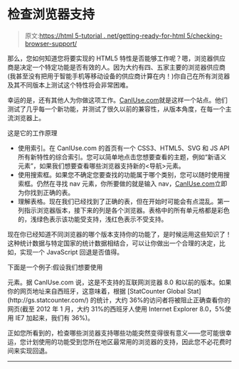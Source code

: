 # 检查浏览器支持

> 原文:[https://html 5-tutorial . net/getting-ready-for-html 5/checking-browser-support/](https://html5-tutorial.net/getting-ready-for-html5/checking-browser-support/)

那么，您如何知道您将要实现的 HTML5 特性是否能够工作呢？嗯，浏览器供应商是决定一个特定功能是否有效的人。因为大约有四、五家主要的浏览器供应商(我甚至没有把用于智能手机等移动设备的供应商计算在内！)你自己在所有浏览器及其不同版本上测试这个特性将会非常困难。

幸运的是，还有其他人为你做这项工作。[CanIUse.com](htt://www.caniuse.com)就是这样一个站点。他们测试了几乎每一个新功能，并测试了很久以前的兼容性，从版本角度，在每一个主流浏览器上。

这是它的工作原理

*   使用索引。在 CanIUse.com 的首页有一个 CSS3、HTML5、SVG 和 JS API 所有新特性的综合索引。您可以简单地点击您想要查看的主题，例如“新语义元素”，如果我们想要查看哪些浏览器支持新的<导航>元素。
*   使用搜索框。如果您不确定您要查找的功能属于哪个类别，您可以随时使用搜索框。仍然在寻找 nav 元素，你所要做的就是输入 nav，[CanIUse.com](htt://www.caniuse.com)立即为你找到正确的表。
*   理解表格。现在我们已经找到了正确的表，但在开始时可能会有点混乱。第一列指示浏览器版本，接下来的列是各个浏览器。表格中的所有单元格都是彩色的，浅绿色表示该功能受支持，浅红色表示不受支持。

现在你已经知道不同浏览器的哪个版本支持你的功能了，是时候运用这些知识了！这种统计数据与特定国家的统计数据相结合，可以让你做出一个合理的决定，比如，实现一个 JavaScript 回退是否值得。

下面是一个例子:假设我们想要使用

<nav>元素。据 CanIUse.com 说，这是不支持的互联网浏览器 8.0 和以前的版本。如果你的网页地址来自西班牙，这意味着，根据 [StatCounter Global Stat](http://gs.statcounter.com/) 的统计，大约 36%的访问者将被阻止正确查看你的网页(截至 2012 年 1 月，大约 31%的西班牙人使用 Internet Explorer 8.0，5%使用 IE7 加起来，我们有 36%)。</nav>

<input type="hidden" name="IL_IN_ARTICLE">

正如您所看到的，检查哪些浏览器支持哪些功能突然变得很有意义——您可能很幸运，您计划使用的功能受到您所在地区最常用的浏览器的支持，因此您不必花费时间来实现回退。

* * *